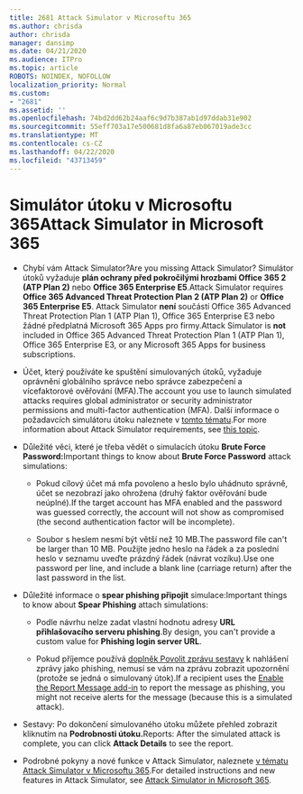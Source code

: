 ```yaml
---
title: 2681 Attack Simulator v Microsoftu 365
ms.author: chrisda
author: chrisda
manager: dansimp
ms.date: 04/21/2020
ms.audience: ITPro
ms.topic: article
ROBOTS: NOINDEX, NOFOLLOW
localization_priority: Normal
ms.custom:
- "2681"
ms.assetid: ''
ms.openlocfilehash: 74bd2dd62b24aaf6c9d7b387ab1d97ddab31e902
ms.sourcegitcommit: 55eff703a17e500681d8fa6a87eb067019ade3cc
ms.translationtype: MT
ms.contentlocale: cs-CZ
ms.lasthandoff: 04/22/2020
ms.locfileid: "43713459"
---
```

# <a name="attack-simulator-in-microsoft-365"></a><span data-ttu-id="bb0f0-102">Simulátor útoku v Microsoftu 365</span><span class="sxs-lookup"><span data-stu-id="bb0f0-102">Attack Simulator in Microsoft 365</span></span>

- <span data-ttu-id="bb0f0-103">Chybí vám Attack Simulator?</span><span class="sxs-lookup"><span data-stu-id="bb0f0-103">Are you missing Attack Simulator?</span></span> <span data-ttu-id="bb0f0-104">Simulátor útoků vyžaduje **plán ochrany před pokročilými hrozbami Office 365 2 (ATP Plan 2)** nebo **Office 365 Enterprise E5**.</span><span class="sxs-lookup"><span data-stu-id="bb0f0-104">Attack Simulator requires **Office 365 Advanced Threat Protection Plan 2 (ATP Plan 2)** or **Office 365 Enterprise E5**.</span></span> <span data-ttu-id="bb0f0-105">Attack Simulator **není** součástí Office 365 Advanced Threat Protection Plan 1 (ATP Plan 1), Office 365 Enterprise E3 nebo žádné předplatná Microsoft 365 Apps pro firmy.</span><span class="sxs-lookup"><span data-stu-id="bb0f0-105">Attack Simulator is **not** included in Office 365 Advanced Threat Protection Plan 1 (ATP Plan 1), Office 365 Enterprise E3, or any Microsoft 365 Apps for business subscriptions.</span></span>

- <span data-ttu-id="bb0f0-106">Účet, který používáte ke spuštění simulovaných útoků, vyžaduje oprávnění globálního správce nebo správce zabezpečení a vícefaktorové ověřování (MFA).</span><span class="sxs-lookup"><span data-stu-id="bb0f0-106">The account you use to launch simulated attacks requires global administrator or security administrator permissions and multi-factor authentication (MFA).</span></span> <span data-ttu-id="bb0f0-107">Další informace o požadavcích simulátoru útoku naleznete v [tomto tématu](https://docs.microsoft.com/office365/securitycompliance/attack-simulator#before-you-begin).</span><span class="sxs-lookup"><span data-stu-id="bb0f0-107">For more information about Attack Simulator requirements, see [this topic](https://docs.microsoft.com/office365/securitycompliance/attack-simulator#before-you-begin).</span></span>

- <span data-ttu-id="bb0f0-108">Důležité věci, které je třeba vědět o simulacích útoku **Brute Force Password:**</span><span class="sxs-lookup"><span data-stu-id="bb0f0-108">Important things to know about **Brute Force Password** attack simulations:</span></span>

  - <span data-ttu-id="bb0f0-109">Pokud cílový účet má mfa povoleno a heslo bylo uhádnuto správně, účet se nezobrazí jako ohrožena (druhý faktor ověřování bude neúplné).</span><span class="sxs-lookup"><span data-stu-id="bb0f0-109">If the target account has MFA enabled and the password was guessed correctly, the account will not show as compromised (the second authentication factor will be incomplete).</span></span>

  - <span data-ttu-id="bb0f0-110">Soubor s heslem nesmí být větší než 10 MB.</span><span class="sxs-lookup"><span data-stu-id="bb0f0-110">The password file can't be larger than 10 MB.</span></span> <span data-ttu-id="bb0f0-111">Použijte jedno heslo na řádek a za poslední heslo v seznamu uveďte prázdný řádek (návrat vozíku).</span><span class="sxs-lookup"><span data-stu-id="bb0f0-111">Use one password per line, and include a blank line (carriage return) after the last password in the list.</span></span>

- <span data-ttu-id="bb0f0-112">Důležité informace o **spear phishing připojit** simulace:</span><span class="sxs-lookup"><span data-stu-id="bb0f0-112">Important things to know about **Spear Phishing** attach simulations:</span></span>

  - <span data-ttu-id="bb0f0-113">Podle návrhu nelze zadat vlastní hodnotu adresy **URL přihlašovacího serveru phishing**.</span><span class="sxs-lookup"><span data-stu-id="bb0f0-113">By design, you can't provide a custom value for **Phishing login server URL**.</span></span>

  - <span data-ttu-id="bb0f0-114">Pokud příjemce používá [doplněk Povolit zprávu sestavy](https://docs.microsoft.com/microsoft-365/security/office-365-security/enable-the-report-message-add-in) k nahlášení zprávy jako phishing, nemusí se vám na zprávu zobrazit upozornění (protože se jedná o simulovaný útok).</span><span class="sxs-lookup"><span data-stu-id="bb0f0-114">If a recipient uses the [Enable the Report Message add-in](https://docs.microsoft.com/microsoft-365/security/office-365-security/enable-the-report-message-add-in) to report the message as phishing, you might not receive alerts for the message (because this is a simulated attack).</span></span>

- <span data-ttu-id="bb0f0-115">Sestavy: Po dokončení simulovaného útoku můžete přehled zobrazit kliknutím na **Podrobnosti útoku.**</span><span class="sxs-lookup"><span data-stu-id="bb0f0-115">Reports: After the simulated attack is complete, you can click **Attack Details** to see the report.</span></span>

- <span data-ttu-id="bb0f0-116">Podrobné pokyny a nové funkce v Attack Simulator, naleznete [v tématu Attack Simulator v Microsoftu 365](https://docs.microsoft.com/microsoft-365/security/office-365-security/attack-simulator).</span><span class="sxs-lookup"><span data-stu-id="bb0f0-116">For detailed instructions and new features in Attack Simulator, see [Attack Simulator in Microsoft 365](https://docs.microsoft.com/microsoft-365/security/office-365-security/attack-simulator).</span></span>
